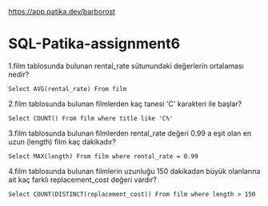 https://app.patika.dev/barborost </br>
# SQL-Patika-assignment6

1.film tablosunda bulunan rental_rate sütunundaki değerlerin ortalaması nedir?

`Select AVG(rental_rate) From film `

2.film tablosunda bulunan filmlerden kaç tanesi 'C' karakteri ile başlar?

`Select COUNT() From film where title like 'C%' `

3.film tablosunda bulunan filmlerden rental_rate değeri 0.99 a eşit olan en uzun (length) film kaç dakikadır?

`Select MAX(length) From film where rental_rate = 0.99  `

4.film tablosunda bulunan filmlerin uzunluğu 150 dakikadan büyük olanlarına ait kaç farklı replacement_cost değeri vardır?

`Select COUNT(DISTINCT(replacement_cost)) From film where length > 150  `

